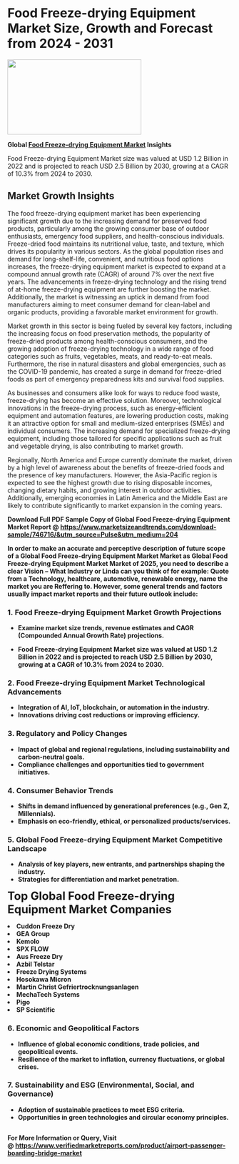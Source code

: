 <H1>Food Freeze-drying Equipment Market Size, Growth and Forecast from 2024 - 2031</H1><img class="aligncenter size-medium wp-image-584254" src="https://thirdeyenews.in/wp-content/uploads/2024/09/Global-Market-Research-300x168.jpeg" alt="" width="300" height="168" /><p><strong>Global&nbsp;<a href="https://www.marketsizeandtrends.com/download-sample/746716/&amp;utm_source=Pulse&amp;utm_medium=204">Food Freeze-drying Equipment Market</a> Insights</strong></p><p>Food Freeze-drying Equipment Market size was valued at USD 1.2 Billion in 2022 and is projected to reach USD 2.5 Billion by 2030, growing at a CAGR of 10.3% from 2024 to 2030.</p><p><h2>Market Growth Insights</h2> <p>The food freeze-drying equipment market has been experiencing significant growth due to the increasing demand for preserved food products, particularly among the growing consumer base of outdoor enthusiasts, emergency food suppliers, and health-conscious individuals. Freeze-dried food maintains its nutritional value, taste, and texture, which drives its popularity in various sectors. As the global population rises and demand for long-shelf-life, convenient, and nutritious food options increases, the freeze-drying equipment market is expected to expand at a compound annual growth rate (CAGR) of around 7% over the next five years. The advancements in freeze-drying technology and the rising trend of at-home freeze-drying equipment are further boosting the market. Additionally, the market is witnessing an uptick in demand from food manufacturers aiming to meet consumer demand for clean-label and organic products, providing a favorable market environment for growth.</p> <p><strong></strong></p> <p>Market growth in this sector is being fueled by several key factors, including the increasing focus on food preservation methods, the popularity of freeze-dried products among health-conscious consumers, and the growing adoption of freeze-drying technology in a wide range of food categories such as fruits, vegetables, meats, and ready-to-eat meals. Furthermore, the rise in natural disasters and global emergencies, such as the COVID-19 pandemic, has created a surge in demand for freeze-dried foods as part of emergency preparedness kits and survival food supplies.</p> <p>As businesses and consumers alike look for ways to reduce food waste, freeze-drying has become an effective solution. Moreover, technological innovations in the freeze-drying process, such as energy-efficient equipment and automation features, are lowering production costs, making it an attractive option for small and medium-sized enterprises (SMEs) and individual consumers. The increasing demand for specialized freeze-drying equipment, including those tailored for specific applications such as fruit and vegetable drying, is also contributing to market growth.</p> <p>Regionally, North America and Europe currently dominate the market, driven by a high level of awareness about the benefits of freeze-dried foods and the presence of key manufacturers. However, the Asia-Pacific region is expected to see the highest growth due to rising disposable incomes, changing dietary habits, and growing interest in outdoor activities. Additionally, emerging economies in Latin America and the Middle East are likely to contribute significantly to market expansion in the coming years.</p> <p><strong></p><p><span class=""><strong>Download Full PDF Sample Copy of Global Food Freeze-drying Equipment Market Report</strong> @ <a href="https://www.marketsizeandtrends.com/download-sample/746716/&amp;utm_source=Pulse&amp;utm_medium=204" target="_blank">https://www.marketsizeandtrends.com/download-sample/746716/&amp;utm_source=Pulse&amp;utm_medium=204</a></span></p><p>In order to make an accurate and perceptive description of future scope of a Global&nbsp;Food Freeze-drying Equipment Market Market as Global&nbsp;Food Freeze-drying Equipment Market Market of 2025, you need to describe a clear Vision &ndash; What Industry or Linda can you think of for example: Quote from a Technology, healthcare, automotive, renewable energy, name the market you are Reffering to. However, some general trends and factors usually impact market reports and their future outlook include:</p><h3>1.&nbsp;<strong>Food Freeze-drying Equipment Market Growth Projections</strong></h3><ul><li>Examine market size trends, revenue estimates and CAGR (Compounded Annual Growth Rate) projections.</li><li><p>Food Freeze-drying Equipment Market size was valued at USD 1.2 Billion in 2022 and is projected to reach USD 2.5 Billion by 2030, growing at a CAGR of 10.3% from 2024 to 2030.</p></li></ul><h3>2.&nbsp;<strong>Food Freeze-drying Equipment Market Technological Advancements</strong></h3><ul><li>Integration of AI, IoT, blockchain, or automation in the industry.</li><li>Innovations driving cost reductions or improving efficiency.</li></ul><h3>3.&nbsp;<strong>Regulatory and Policy Changes</strong></h3><ul><li>Impact of global and regional regulations, including sustainability and carbon-neutral goals.</li><li>Compliance challenges and opportunities tied to government initiatives.</li></ul><h3>4.&nbsp;<strong>Consumer Behavior Trends</strong></h3><ul><li>Shifts in demand influenced by generational preferences (e.g., Gen Z, Millennials).</li><li>Emphasis on eco-friendly, ethical, or personalized products/services.</li></ul><h3>5.&nbsp;<strong>Global Food Freeze-drying Equipment Market Competitive Landscape</strong></h3><ul><li>Analysis of key players, new entrants, and partnerships shaping the industry.</li><li>Strategies for differentiation and market penetration.</li></ul><p data-pm-slice="1 1 []"><span style="color: inherit; font-family: inherit; font-size: 25px;">Top Global Food Freeze-drying Equipment Market Companies</span></p><div class="" data-test-id=""><p><li>Cuddon Freeze Dry</li><li> GEA Group</li><li> Kemolo</li><li> SPX FLOW</li><li> Aus Freeze Dry</li><li> Azbil Telstar</li><li> Freeze Drying Systems</li><li> Hosokawa Micron</li><li> Martin Christ Gefriertrocknungsanlagen</li><li> MechaTech Systems</li><li> Pigo</li><li> SP Scientific</li></p></div><h3>6.&nbsp;<strong>Economic and Geopolitical Factors</strong></h3><ul><li>Influence of global economic conditions, trade policies, and geopolitical events.</li><li>Resilience of the market to inflation, currency fluctuations, or global crises.</li></ul><h3>7.&nbsp;<strong>Sustainability and ESG (Environmental, Social, and Governance)</strong></h3><ul><li>Adoption of sustainable practices to meet ESG criteria.</li><li>Opportunities in green technologies and circular economy principles.</li></ul><h2><strong style="font-size: 14px;">For More Information or Query, Visit @&nbsp;</strong><a style="background-color: #ffffff; font-size: 14px;" href="https://www.marketsizeandtrends.com/report/food-freeze-drying-equipment-market/" target="_blank">https://www.verifiedmarketreports.com/product/airport-passenger-boarding-bridge-market</a></h2>
